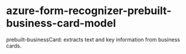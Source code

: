 # azure-form-recognizer-prebuilt-business-card-model
prebuilt-businessCard: extracts text and key information from business cards.
